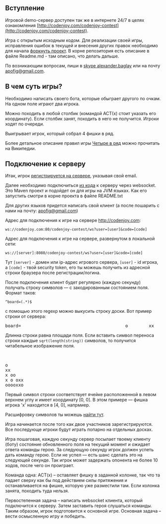 <meta charset="UTF-8">

## Вступление

Игровой demo-сервер доступен так же в интернете 24/7 в целях
ознакомления [http://codenjoy.com/codenjoy-contest](http://codenjoy.com/codenjoy-contest).

Игра с открытым исходным кодом. Для реализации своей игры, исправления
ошибок в текущей и внесения других правок необходимо для начала
[форкнуть проект](https://github.com/codenjoyme/codenjoy.git).
В корне репозитория есть описание в файле Readme.md - там описано, что делать дальше.

По возникающим вопросам, пиши в [skype alexander.baglay](skype:alexander.baglay)
или на почту [apofig@gmail.com](mailto:apofig@gmail.com).

## В чем суть игры?

Необходимо написать своего бота, которые обыграет другого по очкам.
На одном поле играют два игрока.

Можно походить в любой столбик (командой ACT(х) стоит указать его координату).
Если столбик занят, походить в него не получится. Игроки ходят по очереди. 

Выигрывает игрок, который собрал 4 фишки в ряд.

Более детальное описание правил игры
<a href="https://ru.wikipedia.org/wiki/Четыре_в_ряд">Четыре в ряд</a>
можно прочитать на Википедии.

## Подключение к серверу

Итак, игрок [регистрируется на сервере](../../../register?gameName=quadro),
указывая свой email.

Далее необходимо подключиться [из кода](../../../resources/quadro/user/clients.zip)
к серверу через websocket. Это Maven проект и подойдет он для игры на JVM языках.
Как его запустить смотри в корне проекта в файле README.txt

Для других языков придется написать свой клиент (а после пошарить с нами на почту:
apofig@gmail.com)

Адрес для подключения к игре на сервере http://codenjoy.com:

`ws://codenjoy.com:80/codenjoy-contest/ws?user=[user]&code=[code]`

Адрес для подключения к игре на сервере, развернутом в локальной сети:

`ws://[server]:8080/codenjoy-contest/ws?user=[user]&code=[code]`

Тут `[server]` - домен или ip-адрес игрового сервера, `[user]` - id игрока, a `[code]` -
твой security token, его ты можешь получить из адресной
строки браузера после регистрации/логина.

После подключения клиент будет регулярно (каждую секунду) получать строку
символов — с закодированным состоянием поля. Формат таков:

`^board=(.*)$`

с помощью этого regexp можно выкусить строку доски.
Вот пример строки от сервера:

<pre>board=                                        o        xx     x oo   x o oxx  ooooxxo x</pre>

Длинна строки равна площади поля. Если вставить символ переноса
строки каждые `sqrt(length(string))` символов, то получится читабельное
изображение поля.

<pre>
       
       
o      
xx     
x oo   
x o oxx
ooooxxo</pre>

Первый символ строки соответствует ячейке расположенной в левом верхнем
углу и имеет координату [0, 0]. В этом примере — фишка игрока 'x' находится в [4, 0], напрмиер.

Расшифровку символов ты можешь [найти тут](elements.md).

Игра начинается после того как двое участников зарегистрируются.
Все последующе игроки будут играть попарно на отдельных досках.

Игра пошаговая, каждую секунду сервер посылает твоему клиенту (боту)
состояние обновленного поля на текущий момент и ожидает ответа команды герою.
За следующую секунду игрок должен успеть дать команду герою.
Если не успел — есть шанс сделать это на следующей секунде.
Так игрок может задержать опонента не более 10 ходов, после чего он проиграет.

Команда одна: ACT(x) – оставляет фишку в заданной колонке, так что та
падает сверху как бы под действием силы притяжения и останавливается на
фишке, которую уже разместили там. Если колонка занята, походить туда нельзя.

Первостепенная задача – написать websocket клиента, который подключится к серверу.
Затем заставить героя слушаться команды. Таким образом, игрок подготовится
к основной игре. Основная задача – вести осмысленную игру и победить.